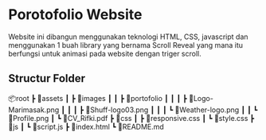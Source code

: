 # Porotofolio Website

Website ini dibangun menggunakan teknologi HTML, CSS, javascript dan menggunakan 1 buah library yang bernama Scroll Reveal yang mana itu berfungsi untuk animasi pada website dengan triger scroll. 

## Structur Folder

📦root
 ┣ 📂assets
 ┃ ┣ 📂images
 ┃ ┃ ┣ 📂portofolio
 ┃ ┃ ┃ ┣ 📜Logo-Marimasak.png
 ┃ ┃ ┃ ┣ 📜Shuff-logo03.png
 ┃ ┃ ┃ ┗ 📜Weather-logo.png
 ┃ ┃ ┗ 📜Profile.png
 ┃ ┗ 📜CV_Rifki.pdf
 ┣ 📂css
 ┃ ┣ 📜responsive.css
 ┃ ┗ 📜style.css
 ┣ 📂js
 ┃ ┗ 📜script.js
 ┣ 📜index.html
 ┗ 📜README.md

 
